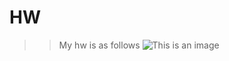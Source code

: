 # HW
>> My hw is as follows
![This is an image](https://images.theconversation.com/files/43513/original/5vwj5n8x-1394488827.jpg?ixlib=rb-1.1.0&q=45&auto=format&w=1000&fit=clip)
